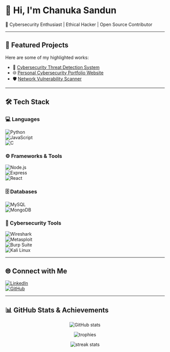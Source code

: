 <!-- Watermark Background -->
<div style="position: relative; text-align: center;">
  <img src="A_digital_graphic_banner_showcases_Chanuka_Sandun'.png" 
       alt="Hacker Banner" 
       style="width:100%; opacity:0.1; position:absolute; top:0; left:0; z-index:-1;" />
</div>

# 👋 Hi, I'm Chanuka Sandun  
🚀 Cybersecurity Enthusiast | Ethical Hacker | Open Source Contributor  

---

## 🌟 Featured Projects
Here are some of my highlighted works:

- 🔐 [Cybersecurity Threat Detection System](https://github.com/your-repo)  
- 🌐 [Personal Cybersecurity Portfolio Website](https://github.com/your-repo)  
- 🛡️ [Network Vulnerability Scanner](https://github.com/your-repo)  

---

## 🛠️ Tech Stack

### 💻 Languages
![Python](https://img.shields.io/badge/Python-3776AB?style=for-the-badge&logo=python&logoColor=white)  
![JavaScript](https://img.shields.io/badge/JavaScript-F7DF1E?style=for-the-badge&logo=javascript&logoColor=black)  
![C](https://img.shields.io/badge/C-00599C?style=for-the-badge&logo=c&logoColor=white)  

### ⚙️ Frameworks & Tools
![Node.js](https://img.shields.io/badge/Node.js-339933?style=for-the-badge&logo=nodedotjs&logoColor=white)  
![Express](https://img.shields.io/badge/Express-000000?style=for-the-badge&logo=express&logoColor=white)  
![React](https://img.shields.io/badge/React-20232A?style=for-the-badge&logo=react&logoColor=61DAFB)  

### 🗄️ Databases
![MySQL](https://img.shields.io/badge/MySQL-4479A1?style=for-the-badge&logo=mysql&logoColor=white)  
![MongoDB](https://img.shields.io/badge/MongoDB-4EA94B?style=for-the-badge&logo=mongodb&logoColor=white)  

### 🔐 Cybersecurity Tools
![Wireshark](https://img.shields.io/badge/Wireshark-1679A7?style=for-the-badge&logo=wireshark&logoColor=white)  
![Metasploit](https://img.shields.io/badge/Metasploit-000000?style=for-the-badge&logo=metasploit&logoColor=blue)  
![Burp Suite](https://img.shields.io/badge/Burp%20Suite-FF6633?style=for-the-badge&logo=burp-suite&logoColor=white)  
![Kali Linux](https://img.shields.io/badge/Kali%20Linux-557C94?style=for-the-badge&logo=kalilinux&logoColor=white)  

---

## 🌐 Connect with Me
[![LinkedIn](https://img.shields.io/badge/LinkedIn-0077B5?style=for-the-badge&logo=linkedin&logoColor=white)](https://www.linkedin.com/in/chanuka-sandun-796963277/)  
[![GitHub](https://img.shields.io/badge/GitHub-181717?style=for-the-badge&logo=github&logoColor=white)](https://github.com/yourusername)  

---

## 📊 GitHub Stats & Achievements
<p align="center">
  <img src="https://github-readme-stats.vercel.app/api?username=yourusername&show_icons=true&theme=radical" alt="GitHub stats" />
</p>

<p align="center">
  <img src="https://github-profile-trophy.vercel.app/?username=yourusername&theme=matrix&no-frame=true&margin-w=15&row=1" alt="trophies" />
</p>

<p align="center">
  <img src="https://github-readme-streak-stats.herokuapp.com/?user=yourusername&theme=dark&ring=00FF00&fire=00FF00&currStreakLabel=00FF00" alt="streak stats" />
</p>
